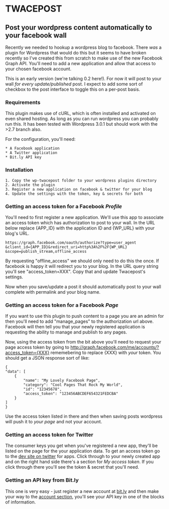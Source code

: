# TWACEPOST

## Post your wordpress content automatically to your facebook wall

Recently we needed to hookup a wordpress blog to facebook. There *was* a plugin
for Wordpress that would do this but it seems to have broken recently so I've
created this from scratch to make use of the new Facebook Graph API. You'll
need to add a new application and allow that access to your chosen facebook account.

This is an early version (we're talking 0.2 here!). For now it will post to
your wall *for every update/published* post. I expect to add some sort of
checkbox to the post interface to toggle this on a per-post basis.

### Requirements

This plugin makes use of cURL, which is often installed and activated on even
shared hosting. As long as you can run wordpress you can probably run this. It
has been tested with Wordpress 3.0.1 but should work with the >2.7 branch also.

For the configuration, you'll need:

    * A Facebook application
    * A Twitter application
    * Bit.ly API key

### Installation

    1. Copy the wp-twacepost folder to your wordpress plugins directory
    2. Activate the plugin
    3. Register a new application on facebook & twitter for your blog
    4. Update the settings with the token, key & secrets for both

### Getting an access token for a Facebook *Profile*

You'll need to first register a new application. We'll use this app to associate
an access token which has authorization to post to your wall. In the URL below
replace {APP_ID} with the application ID and {WP_URL} with your blog's URL.

    https://graph.facebook.com/oauth/authorize?type=user_agent
    &client_id={APP_ID}&redirect_uri=http%3A%2F%2F{WP_URL}
    &scope=publish_stream,offline_access

By requesting "offline_access" we should only need to do this the once. If facebook
is happy it will redirect you to your blog. In the URL query string you'll
see "access_token=XXX". Copy that and update Twacepost's settings.

Now when you save/update a post it should automatically post to your wall complete
with permalink and your blog name.

### Getting an access token for a Facebook *Page*

If you want to use this plugin to push content to a page you are an admin for then
you'll need to add "manage_pages" to the authorization url above. Facebook will
then tell you that your newly registered application is requesting the ability
to manage and publish to any pages.

Now, using the access token from the bit above you'll need to request your page
access token by going to http://graph.facebook.com/me/accounts/?access_token={XXX}
rememebering to replace {XXX} with *your* token. You should get a JSON response
sort of like:

    {
    "data": [
        {
            "name": "My Lovely Facebook Page",
            "category": "Cool Pages That Rock My World",
            "id": "12345678",
            "access_token": "123456ABCDEF654321FEDCBA"
        }
    ]
    }

Use the access token listed in there and then when saving posts wordpress will
push it to *your page* and not your account.

### Getting an access token for Twitter

The consumer keys you get when you've registered a new app, they'll be listed on
the page for the your application data. To get an access token go to the [dev site
on twitter](http://dev.twitter.com/apps) for apps. Click through to your newly
created app and on the right hand side there's a section for *My access token*.
If you click through there you'll see the token & secret that you'll need.

### Getting an API key from Bit.ly

This one is very easy - just register a new account at [bit.ly](http://bit.ly/a/signup)
and then make your way to the [account section](http://bit.ly/a/account), you'll
see your API key in one of the blocks of information.
